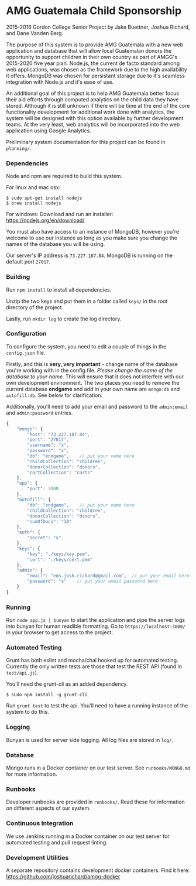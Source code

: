 # AMG Guatemala Child Sponsorship
2015-2016 Gordon College Senior Project by Jake Buettner, Joshua Richard, and Dane Vanden Berg.

The purpose of this system is to provide AMG Guatemala with a new web application and database that will allow local Guatemalan donors the opportunity to support children in their own country as part of AMGG's 2015-2020 five year plan. Node.js, the current de facto standard among web applications, was chosen as the framework due to the high availability it offers. MongoDB was chosen for persistant storage due to it's seamless integration with Node.js and it's ease of use.

An additional goal of this project is to help AMG Guatemala better focus their aid efforts through computed analytics on the child data they have stored. Although it is still unknown if there will be time at the end of the core functionality development for additional work done with analytics, the system will be designed with this option available by further development teams. At the very least, web analytics will be incorporated into the web application using Google Analytics.

Preliminary system documentation for this project can be found in `planning/`.

### Dependencies
Node and npm are required to build this system.

For linux and mac osx:
```shell
$ sudo apt-get install nodejs
$ brew install nodejs
```

For windows:
Download and run an installer: https://nodejs.org/en/download/

You must also have access to an instance of MongoDB, however you're welcome to use our instance as long as you make sure you change the names of the database you will be using.

Our server's IP address is `73.227.187.84`. MongoDB is running on the default port `27017`.

### Building
Run `npm install` to install all dependencies.

Unzip the two keys and put them in a folder called `keys/` in the root directory of the project.

Lastly, run `mkdir log` to create the log directory.

### Configuration
To configure the system, you need to edit a couple of things in the `config.json` file.

Firstly, and this is **very, very important** - change name of the database you're working with in the config file. *Please change the name of the database to your name.* This will ensure that it does not interfere with our own development environment. The two places you need to remove the current database **endgame** and add in your own name are `mongo:db` and `autofill:db`. See below for clarification.

Additionally, you'll need to add your email and password to the `admin:email` and `admin:password` entries.

```javascript
{
    "mongo": {
        "host": "73.227.187.84",
        "port": "27017",
        "username": "x",
        "password": "x",
        "db": "endgame",    // put your name here
        "childCollection": "children",
        "donorCollection": "donors",
        "cartCollection": "carts"
    },
    "app": {
        "port": 3000
    },
    "autofill": {
        "db": "endgame",    // put your name here
        "childCollection": "children",
        "donorCollection": "donors",
        "numOfDocs": "10"
    },
    "auth": {
        "secret": "x"
    },
    "keys": {
        "key": "./keys/key.pem",
        "cert": "./keys/cert.pem"
    },
    "admin": {
        "email": "eos.josh.richard@gmail.com",  // put your email here
        "password": "x"    // put your email password here
    }
}
```

### Running
Run `node app.js | bunyan` to start the application and pipe the server logs into bunyan for human readible formatting. Go to `https://localhost:3000/` in your browser to get access to the project.

### Automated Testing
Grunt has both eslint and mocha/chai hooked up for automated testing. Currently the only written tests are those that test the REST API (found in `test/api.js`).

You'll need the grunt-cli as an added dependency.

```shell
$ sudo npm install -g grunt-cli
```

Run `grunt test` to test the api. You'll need to have a running instance of the system to do this.

### Logging
Bunyan is used for server side logging. All log files are stored in `log/`.

### Database
Mongo runs in a Docker container on our test server. See `runbooks/MONGO.md` for more information.

### Runbooks
Developer runbooks are provided in `runbooks/`. Read these for information on different aspects of our system.

### Continuous Integration
We use Jenkins running in a Docker container on our test server for automated testing and pull request linting.

### Development Utilities
A separate repository contains development docker containers. Find it here: https://github.com/joshuarichard/amgg-docker
